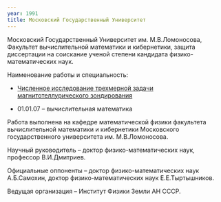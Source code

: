 ```yaml
---
year: 1991
title: Московский Государственный Университет
---
```


Московский Государственный Университет им. М.В.Ломоносова, Факультет вычислительной математики и кибернетики, защита диссертации на соискание ученой степени кандидата физико-математических наук.

Наименование работы и специальность:

- [Численное исследование трехмерной задачи магнитотеллурического зондирования](https://fizmathim.com/chislennoe-issledovanie-trehmernoy-zadachi-magnitotelluricheskogo-zondirovaniya)

- 01.01.07 – вычислительная математика

Работа выполнена на кафедре математической физики факультета вычислительной математики и кибернетики Московского государственного университета им. М.В.Ломоносова.

Научный руководитель – доктор физико-математических наук, профессор В.И.Дмитриев.

Официальные оппоненты – доктор физико-математических наук А.Б.Самохин, доктор физико-математических наук Е.Е.Тыртышников.

Ведущая организация – Институт Физики Земли АН СССР.

